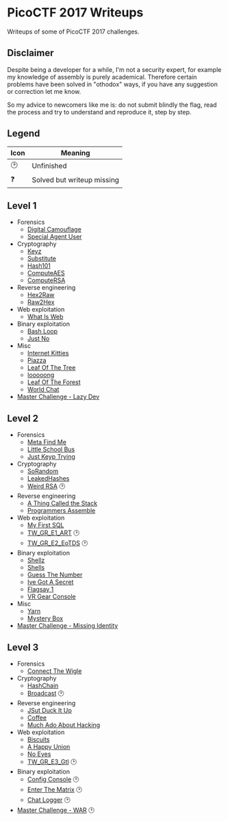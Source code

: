 # PicoCTF 2017 Writeups

Writeups of some of PicoCTF 2017 challenges.

## Disclaimer

Despite being a developer for a while, I'm not a security expert, for example my knowledge of assembly is purely academical. Therefore certain problems have been solved in "othodox" ways, if you have any suggestion or correction let me know.

So my advice to newcomers like me is: do not submit blindly the flag, read the process and try to understand and reproduce it, step by step.

## Legend

| Icon | Meaning |
| --- | --- |
| 🕑 | Unfinished |
| ❓ | Solved but writeup missing |

## Level 1

* Forensics
    * [Digital Camouflage](./level-1/forensics/digital-camouflage)
    * [Special Agent User](./level-1/forensics/special-agent-user)
* Cryptography
    * [Keyz](./level-1/cryptography/keyz)
    * [Substitute](./level-1/cryptography/substitute)
    * [Hash101](./level-1/cryptography/hash101)
    * [ComputeAES](./level-1/cryptography/computeaes)
    * [ComputeRSA](./level-1/cryptography/computersa)
* Reverse engineering
    * [Hex2Raw](./level-1/reverse-engineering/hex2raw)
    * [Raw2Hex](./level-1/reverse-engineering/raw2hex)
* Web exploitation
    * [What Is Web](./level-1/web-exploitation/what-is-web)
* Binary exploitation
    * [Bash Loop](./level-1/binary-exploitation/bash-loop)
    * [Just No](./level-1/binary-exploitation/just-no)
* Misc
    * [Internet Kitties](./level-1/misc/internet-kitties)
    * [Piazza](./level-1/misc/piazza)
    * [Leaf Of The Tree](./level-1/misc/leaf-of-the-tree)
    * [looooong](./level-1/misc/looooong)
    * [Leaf Of The Forest](./level-1/misc/leaf-of-the-forest)
    * [World Chat](./level-1/misc/world-chat)
* [Master Challenge - Lazy Dev](./level-1/master-challenge)

## Level 2

* Forensics
    * [Meta Find Me](./level-2/forensics/meta-find-me)
    * [Little School Bus](./level-2/forensics/little-school-bus)
    * [Just Keyp Trying](./level-2/forensics/just-keyp-trying)
* Cryptography
    * [SoRandom](./level-2/cryptography/sorandom)
    * [LeakedHashes](./level-2/cryptography/leaked-hashes)
    * [Weird RSA](./level-2/cryptography/weird-rsa) 🕑
* Reverse engineering
    * [A Thing Called the Stack](./level-2/a-thing-called-stack)
    * [Programmers Assemble](./level-2/programmers-assemble)
* Web exploitation
    * [My First SQL](./level-2/web-exploitation/my-first-sql)
    * [TW_GR_E1_ART](./level-2/web-exploitation/tw_gr_e1_art) 🕑
    * [TW_GR_E2_EoTDS](./level-2/web-exploitation/tw_gr_e2_eotds) 🕑
* Binary exploitation
    * [Shellz](./level-2/binary-exploitation/shellz)
    * [Shells](./level-2/binary-exploitation/shells)
    * [Guess The Number](./level-2/binary-exploitation/guess-the-number)
    * [Ive Got A Secret](./level-2/binary-exploitation/ive-got-a-secret)
    * [Flagsay 1](./level-2/binary-exploitation/flagsay-1)
    * [VR Gear Console](./level-2/binary-exploitation/vr-gear-console)
* Misc
    * [Yarn](./level-2/misc/yarn)
    * [Mystery Box](./level-2/misc/mystery-box)
* [Master Challenge - Missing Identity](./level-2/master-challenge)

## Level 3

* Forensics
    * [Connect The Wigle](./level-3/forensics/connect-the-wigle)
* Cryptography
    * [HashChain](./level-3/cryptography/hashchain)
    * [Broadcast](./level-3/cryptography/broadcast) 🕑
* Reverse engineering
    * [JSut Duck It Up](./level-3/reverse-engineering/jsut-duck-it-up)
    * [Coffee](./level-3/reverse-engineering/coffee)
    * [Much Ado About Hacking](./level-3/reverse-engineering/much-ado-about-hacking)
* Web exploitation
    * [Biscuits](./level-3/web-exploitation/biscuits)
    * [A Happy Union](./level-3/web-exploitation/a-happy-union)
    * [No Eyes](./level-3/web-exploitation/no-eyes)
    * [TW_GR_E3_GtI](./level-3/web-exploitation/tw_gr_e3_gti) 🕑
* Binary exploitation
    * [Config Console](./level-3/binary-exploitation/config-console) 🕑
    * [Enter The Matrix](./level-3/binary-exploitation/enter-the-matrix) 🕑
    * [Chat Logger](./level-3/binary-exploitation/chat-logger) 🕑
* [Master Challenge - WAR](./level-3/master-challenge) 🕑
    